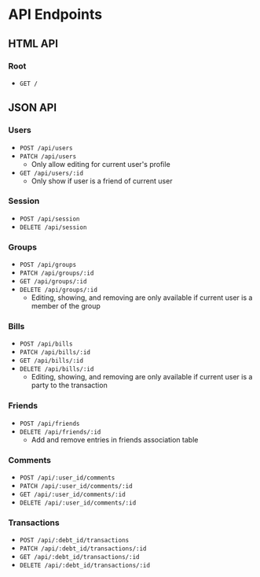 # API Endpoints

## HTML API

### Root

- `GET /`

## JSON API

### Users

- `POST /api/users`
- `PATCH /api/users`
  - Only allow editing for current user's profile
- `GET /api/users/:id`
  - Only show if user is a friend of current user

### Session

- `POST /api/session`
- `DELETE /api/session`

### Groups

- `POST /api/groups`
- `PATCH /api/groups/:id`
- `GET /api/groups/:id`
- `DELETE /api/groups/:id`
  - Editing, showing, and removing are only available if current user is a member of the group

### Bills

- `POST /api/bills`
- `PATCH /api/bills/:id`
- `GET /api/bills/:id`
- `DELETE /api/bills/:id`
  - Editing, showing, and removing are only available if current user is a party to the transaction

### Friends

- `POST /api/friends`
- `DELETE /api/friends/:id`
  - Add and remove entries in friends association table

### Comments

- `POST /api/:user_id/comments`
- `PATCH /api/:user_id/comments/:id`
- `GET /api/:user_id/comments/:id`
- `DELETE /api/:user_id/comments/:id`

### Transactions
- `POST /api/:debt_id/transactions`
- `PATCH /api/:debt_id/transactions/:id`
- `GET /api/:debt_id/transactions/:id`
- `DELETE /api/:debt_id/transactions/:id`
